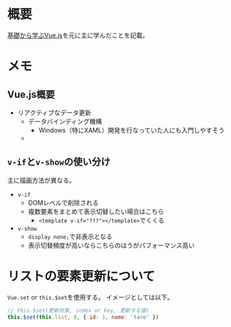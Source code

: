 
# 概要

[基礎から学ぶVue.js](https://www.amazon.co.jp/dp/B07D9BYHMZ/ref=dp-kindle-redirect?_encoding=UTF8&btkr=1)を元に主に学んだことを記載。

# メモ

## Vue.js概要

- リアクティブなデータ更新
    - データバインディング機構
        - Windows（特にXAML）開発を行なっていた人にも入門しやすそう
    - 

## `v-if`と`v-show`の使い分け

主に描画方法が異なる。

- `v-if`
    - DOMレベルで削除される
    - 複数要素をまとめて表示切替したい場合はこちら
        - `<template v-if="???"></template>`でくくる
- `v-show`
    - `display none;`で非表示となる
    - 表示切替頻度が高いならこちらのほうがパフォーマンス高い

# リストの要素更新について

`Vue.set` or `this.$set`を使用する。
イメージとしては以下。

```javascript
// this.$set(更新対象, index or key, 更新する値)
this.$set(this.list, 0, { id: 1, name: 'taro' })
```
